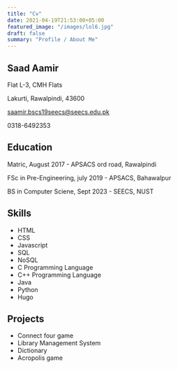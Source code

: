 ```yaml
---
title: "Cv"
date: 2021-04-19T21:53:00+05:00
featured_image: "/images/lol6.jpg"
draft: false
summary: "Profile / About Me"
---
```


## Saad Aamir 
Flat L-3, CMH Flats

Lakurti, Rawalpindi, 43600

saamir.bscs19seecs@seecs.edu.pk

0318-6492353

## Education
Matric, August 2017 - APSACS ord road, Rawalpindi

FSc in Pre-Engineering, july 2019 - APSACS, Bahawalpur

BS in Computer Sciene, Sept 2023 - SEECS, NUST

## Skills
* HTML
* CSS
* Javascript
* SQL
* NoSQL
* C Programming Language
* C++ Programming Language
* Java
* Python
* Hugo

## Projects
* Connect four game
* Library Management System
* Dictionary
* Acropolis game
